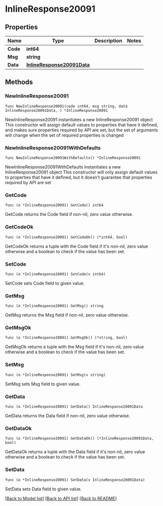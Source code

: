 # InlineResponse20091

## Properties

Name | Type | Description | Notes
------------ | ------------- | ------------- | -------------
**Code** | **int64** |  | 
**Msg** | **string** |  | 
**Data** | [**InlineResponse20091Data**](InlineResponse20091Data.md) |  | 

## Methods

### NewInlineResponse20091

`func NewInlineResponse20091(code int64, msg string, data InlineResponse20091Data, ) *InlineResponse20091`

NewInlineResponse20091 instantiates a new InlineResponse20091 object
This constructor will assign default values to properties that have it defined,
and makes sure properties required by API are set, but the set of arguments
will change when the set of required properties is changed

### NewInlineResponse20091WithDefaults

`func NewInlineResponse20091WithDefaults() *InlineResponse20091`

NewInlineResponse20091WithDefaults instantiates a new InlineResponse20091 object
This constructor will only assign default values to properties that have it defined,
but it doesn't guarantee that properties required by API are set

### GetCode

`func (o *InlineResponse20091) GetCode() int64`

GetCode returns the Code field if non-nil, zero value otherwise.

### GetCodeOk

`func (o *InlineResponse20091) GetCodeOk() (*int64, bool)`

GetCodeOk returns a tuple with the Code field if it's non-nil, zero value otherwise
and a boolean to check if the value has been set.

### SetCode

`func (o *InlineResponse20091) SetCode(v int64)`

SetCode sets Code field to given value.


### GetMsg

`func (o *InlineResponse20091) GetMsg() string`

GetMsg returns the Msg field if non-nil, zero value otherwise.

### GetMsgOk

`func (o *InlineResponse20091) GetMsgOk() (*string, bool)`

GetMsgOk returns a tuple with the Msg field if it's non-nil, zero value otherwise
and a boolean to check if the value has been set.

### SetMsg

`func (o *InlineResponse20091) SetMsg(v string)`

SetMsg sets Msg field to given value.


### GetData

`func (o *InlineResponse20091) GetData() InlineResponse20091Data`

GetData returns the Data field if non-nil, zero value otherwise.

### GetDataOk

`func (o *InlineResponse20091) GetDataOk() (*InlineResponse20091Data, bool)`

GetDataOk returns a tuple with the Data field if it's non-nil, zero value otherwise
and a boolean to check if the value has been set.

### SetData

`func (o *InlineResponse20091) SetData(v InlineResponse20091Data)`

SetData sets Data field to given value.



[[Back to Model list]](../README.md#documentation-for-models) [[Back to API list]](../README.md#documentation-for-api-endpoints) [[Back to README]](../README.md)


